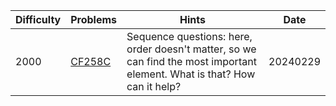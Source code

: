 | Difficulty | Problems | Hints | Date |
| -------- | -------- | -------- | -------- |
| 2000 | [CF258C](https://codeforces.com/problemset/problem/258/C) | Sequence questions: here, order doesn't matter, so we can find the most important element. What is that? How can it help? | 20240229 |
